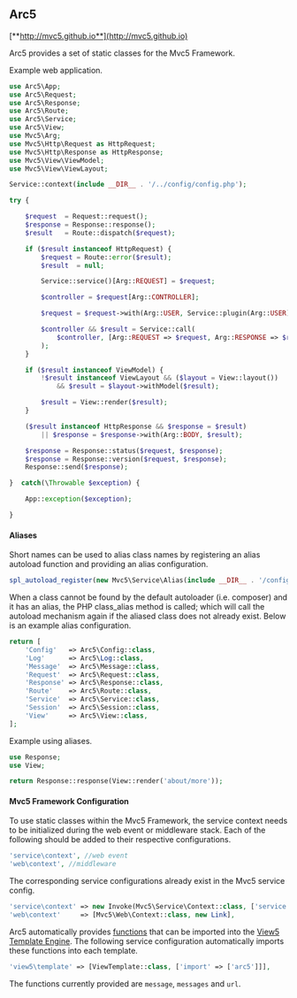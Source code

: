 ## Arc5
[**http://mvc5.github.io**](http://mvc5.github.io)

Arc5 provides a set of static classes for the Mvc5 Framework. 

Example web application.

```php
use Arc5\App;
use Arc5\Request;
use Arc5\Response;
use Arc5\Route;
use Arc5\Service;
use Arc5\View;
use Mvc5\Arg;
use Mvc5\Http\Request as HttpRequest;
use Mvc5\Http\Response as HttpResponse;
use Mvc5\View\ViewModel;
use Mvc5\View\ViewLayout;

Service::context(include __DIR__ . '/../config/config.php');

try {

    $request  = Request::request();
    $response = Response::response();
    $result   = Route::dispatch($request);

    if ($result instanceof HttpRequest) {
        $request = Route::error($result);
        $result  = null;

        Service::service()[Arg::REQUEST] = $request;

        $controller = $request[Arg::CONTROLLER];

        $request = $request->with(Arg::USER, Service::plugin(Arg::USER));

        $controller && $result = Service::call(
            $controller, [Arg::REQUEST => $request, Arg::RESPONSE => $response]
        );
    }

    if ($result instanceof ViewModel) {
        !$result instanceof ViewLayout && ($layout = View::layout())
            && $result = $layout->withModel($result);

        $result = View::render($result);
    }

    ($result instanceof HttpResponse && $response = $result)
        || $response = $response->with(Arg::BODY, $result);

    $response = Response::status($request, $response);
    $response = Response::version($request, $response);
    Response::send($response);

}  catch(\Throwable $exception) {

    App::exception($exception);

}
```

#### Aliases
Short names can be used to alias class names by registering an alias autoload function and providing an alias configuration.

```php
spl_autoload_register(new Mvc5\Service\Alias(include __DIR__ . '/config/alias.php'));
```

When a class cannot be found by the default autoloader (i.e. composer) and it has an alias, the PHP class_alias method is called; which will call the autoload mechanism again if the aliased class does not already exist. Below is an example alias configuration.

```php
return [
    'Config'   => Arc5\Config::class,
    'Log'      => Arc5\Log::class,
    'Message'  => Arc5\Message::class,
    'Request'  => Arc5\Request::class,
    'Response' => Arc5\Response::class,
    'Route'    => Arc5\Route::class,
    'Service'  => Arc5\Service::class,
    'Session'  => Arc5\Session::class,
    'View'     => Arc5\View::class,
];
```

Example using aliases.

```php
use Response;
use View;

return Response::response(View::render('about/more'));
```

#### Mvc5 Framework Configuration
To use static classes within the Mvc5 Framework, the service context needs to be initialized during the web event or middleware stack. Each of the following should be added to their respective configurations.

```php
'service\context', //web event
'web\context', //middleware
```

The corresponding service configurations already exist in the Mvc5 service config.

```php
'service\context' => new Invoke(Mvc5\Service\Context::class, ['service' => new Link]),
'web\context'     => [Mvc5\Web\Context::class, new Link],
```

Arc5 automatically provides [functions](https://github.com/mvc5/facade/blob/master/functions.php) that can be imported into the [View5 Template Engine](https://github.com/mvc5/view). The following service configuration automatically imports these functions into each template.

```php
'view5\template' => [ViewTemplate::class, ['import' => ['arc5']]],
```

The functions currently provided are `message`, `messages` and `url`.
